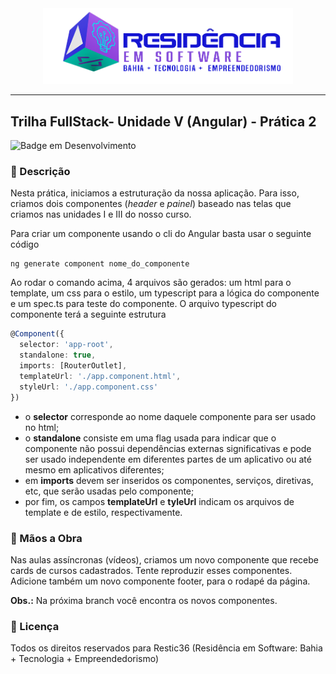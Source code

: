 <div align="center">
<img src="src/images/logo-nav.png" width="400px">
</div>

---

## Trilha FullStack- Unidade V (Angular) - Prática 2

![Badge em Desenvolvimento](http://img.shields.io/static/v1?label=Tecnologias&message=HTML|CSS|TYPESCRIPT|ANGULAR&color=GREEN&style=for-the-badge)

### :bookmark_tabs: Descrição

Nesta prática, iniciamos a estruturação da nossa aplicação. Para isso, criamos dois componentes (<em>header</em> e <em>painel</em>) baseado nas telas que criamos nas unidades I e III do nosso curso.

Para criar um componente usando o cli do Angular basta usar o seguinte código
  
```shell
ng generate component nome_do_componente
```
Ao rodar o comando acima, 4 arquivos são gerados: um html para o template, um css para o estilo, um typescript para a lógica do componente e um spec.ts para teste do componente. O arquivo typescript do componente terá a seguinte estrutura

```typescript
@Component({
  selector: 'app-root',
  standalone: true,
  imports: [RouterOutlet],
  templateUrl: './app.component.html',
  styleUrl: './app.component.css'
})
```
- o <b>selector</b> corresponde ao nome daquele componente para ser usado no html; 
- o <b>standalone</b> consiste em uma flag usada para indicar que o componente não possui dependências externas significativas e pode ser usado independente em diferentes partes de um aplicativo ou até mesmo em aplicativos diferentes;
- em <b>imports</b> devem ser inseridos os componentes, serviços, diretivas, etc, que serão usadas pelo componente; 
- por fim, os campos <b>templateUrl</b> e <b>tyleUrl</b> indicam os arquivos de template e de estilo, respectivamente.

### :hammer: Mãos a Obra

Nas aulas assíncronas (vídeos), criamos um novo componente que recebe cards de cursos cadastrados. Tente reproduzir esses componentes. Adicione também um novo componente footer, para o rodapé da página.

<b>Obs.:</b> Na próxima branch você encontra os novos componentes.

### :triangular_flag_on_post: Licença
<p>
Todos os direitos reservados para Restic36 (Residência em Software: Bahia + Tecnologia + Empreendedorismo)
</p>
